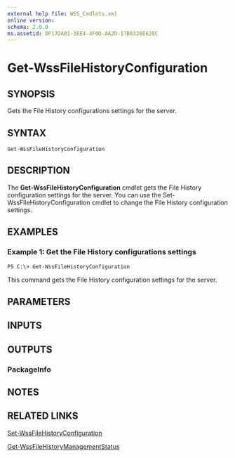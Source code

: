 ```yaml
---
external help file: WSS_Cmdlets.xml
online version: 
schema: 2.0.0
ms.assetid: DF17DA81-3EE4-4F0D-AA2D-17B0328E628C
---
```


# Get-WssFileHistoryConfiguration

## SYNOPSIS
Gets the File History configurations settings for the server.

## SYNTAX

```
Get-WssFileHistoryConfiguration
```

## DESCRIPTION
The **Get-WssFileHistoryConfiguration** cmdlet gets the File History configuration settings for the server.
You can use the Set-WssFileHistoryConfiguration cmdlet to change the File History configuration settings.

## EXAMPLES

### Example 1: Get the File History configurations settings
```
PS C:\> Get-WssFileHistoryConfiguration
```

This command gets the File History configuration settings for the server.

## PARAMETERS

## INPUTS

## OUTPUTS

### PackageInfo

## NOTES

## RELATED LINKS

[Set-WssFileHistoryConfiguration](./Set-WssFileHistoryConfiguration.md)

[Get-WssFileHistoryManagementStatus](./Get-WssFileHistoryManagementStatus.md)

